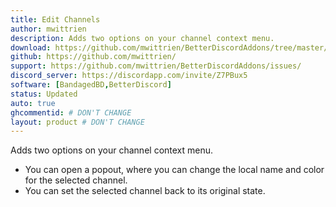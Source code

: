```yaml
---
title: Edit Channels
author: mwittrien
description: Adds two options on your channel context menu.
download: https://github.com/mwittrien/BetterDiscordAddons/tree/master/Plugins/EditChannels
github: https://github.com/mwittrien/
support: https://github.com/mwittrien/BetterDiscordAddons/issues/
discord_server: https://discordapp.com/invite/Z7PBux5
software: [BandagedBD,BetterDiscord]
status: Updated
auto: true
ghcommentid: # DON'T CHANGE
layout: product # DON'T CHANGE
---
```

Adds two options on your channel context menu.

- You can open a popout, where you can change the local name and color for the selected channel.
- You can set the selected channel back to its original state.